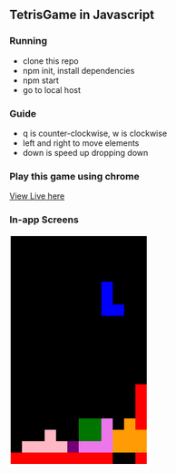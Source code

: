 

## TetrisGame in Javascript

### Running
* clone this repo
* npm init, install dependencies
* npm start
* go to local host

### Guide
* q is counter-clockwise, w is clockwise
* left and right to move elements
* down is speed up dropping down 

### Play this game using chrome 
[View Live here](https://xinyu-tertrisgame.herokuapp.com/)


### In-app Screens
![Seach key words](public/start.png)
